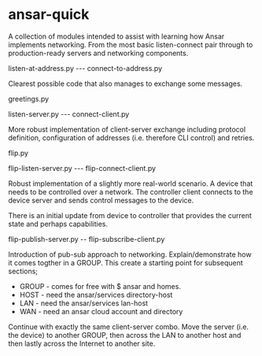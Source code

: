 # ansar-quick
A collection of modules intended to assist with learning how Ansar implements networking.
From the most basic listen-connect pair through to production-ready servers and networking
components.


listen-at-address.py --- connect-to-address.py

Clearest possible code that also manages to exchange some
messages.

greetings.py

listen-server.py --- connect-client.py

More robust implementation of client-server exchange including
protocol definition, configuration of addresses (i.e. therefore CLI
control) and retries.

flip.py

flip-listen-server.py --- flip-connect-client.py

Robust implementation of a slightly more real-world scenario. A device
that needs to be controlled over a network. The controller client connects
to the device server and sends control messages to the device.

There is an initial update from device to controller that provides the
current state and perhaps capabilities.

flip-publish-server.py -- flip-subscribe-client.py

Introduction of pub-sub approach to networking. Explain/demonstrate how
it comes togther in a GROUP. This create a starting point for subsequent
sections;

* GROUP - comes for free with $ ansar and homes.
* HOST - need the ansar/services directory-host
* LAN - need the ansar/services lan-host
* WAN - need an ansar cloud account and directory

Continue with exactly the same client-server combo. Move the server (i.e.
the device) to another GROUP, then across the LAN to another host and then
lastly across the Internet to another site.

